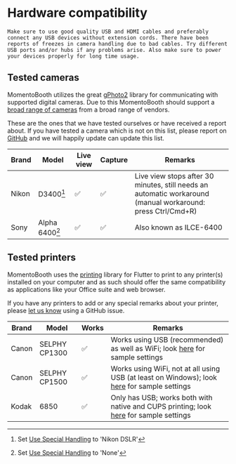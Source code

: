 # Hardware compatibility

```admonish warning
Make sure to use good quality USB and HDMI cables and preferably connect any USB devices without extension cords. There have been reports of freezes in camera handling due to bad cables. Try different USB ports and/or hubs if any problems arise. Also make sure to power your devices properly for long time usage.
```

## Tested cameras

MomentoBooth utilizes the great [gPhoto2](http://gphoto.org/) library for communicating with supported digital cameras. Due to this MomentoBooth should support a [broad range of cameras](http://www.gphoto.org/proj/libgphoto2/support.php) from a broad range of vendors.

These are the ones that we have tested ourselves or have received a report about. If you have tested a camera which is not on this list, please report on [GitHub](https://github.com/momentobooth/momentobooth/issues/new) and we will happily update can update this list.

| Brand | Model | Live view | Capture | Remarks |
| - | - | - | - | - |
Nikon | D3400[^NikonDSLRHandling] | ✅ | ✅ | Live view stops after 30 minutes, still needs an automatic workaround (manual workaround: press Ctrl/Cmd+R) |
Sony | Alpha 6400[^NoSpecialHandling] | ✅ | ✅ | Also known as ILCE-6400 |

[^NikonDSLRHandling]: Set [Use Special Handling](settings_hardware.html) to 'Nikon DSLR'

[^NoSpecialHandling]: Set [Use Special Handling](settings_hardware.html) to 'None'

## Tested printers

MomentoBooth uses the [printing](https://pub.dev/packages/printing) library for Flutter to print to any printer(s) installed on your computer and as such should offer the same compatibility as applications like your Office suite and web browser.

If you have any printers to add or any special remarks about your printer, please [let us know](https://github.com/momentobooth/momentobooth/issues/new) using a GitHub issue.

| Brand | Model | Works | Remarks |
| - | - | - | - |
| Canon | SELPHY CP1300 | ✅ | Works using USB (recommended) as well as WiFi; look [here](printer_setup.md) for sample settings |
| Canon | SELPHY CP1500 | ✅ | Works using WiFi, not at all using USB (at least on Windows); look [here](printer_setup.md) for sample settings |
| Kodak | 6850 | ✅ | Only has USB; works both with native and CUPS printing; look [here](printer_setup.md) for sample settings |
